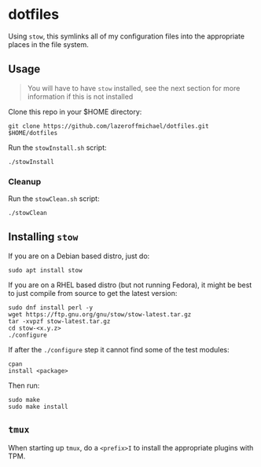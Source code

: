 # dotfiles

Using `stow`, this symlinks all of my configuration files into the appropriate places in the file system.

## Usage

> You will have to have `stow` installed, see the next section for more information if this is not installed

Clone this repo in your $HOME directory:
```
git clone https://github.com/lazeroffmichael/dotfiles.git $HOME/dotfiles
```

Run the `stowInstall.sh` script:
```
./stowInstall
```

### Cleanup

Run the `stowClean.sh` script:
```
./stowClean
```

## Installing `stow`

If you are on a Debian based distro, just do:

```
sudo apt install stow
```

If you are on a RHEL based distro (but not running Fedora), it might be best to just compile from source to get the latest version:
```
sudo dnf install perl -y
wget https://ftp.gnu.org/gnu/stow/stow-latest.tar.gz
tar -xvpzf stow-latest.tar.gz
cd stow-<x.y.z>
./configure
```

If after the `./configure` step it cannot find some of the test modules:
```
cpan
install <package>
```

Then run:
```
sudo make
sudo make install
```

## `tmux`

When starting up `tmux`, do a `<prefix>I` to install the appropriate plugins with TPM.
